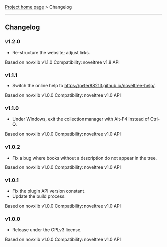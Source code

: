 [Project home page](../) > Changelog

------------------------------------------------------------------------

## Changelog

### v1.2.0

- Re-structure the website; adjust links.

Based on novxlib v1.1.0
Compatibility: noveltree v1.8 API

### v1.1.1

- Switch the online help to https://peter88213.github.io/noveltree-help/.

Based on novxlib v1.0.0
Compatibility: noveltree v1.0 API

### v1.1.0

- Under Windows, exit the collection manager with Alt-F4 instead of Ctrl-Q.

Based on novxlib v1.0.0
Compatibility: noveltree v1.0 API

### v1.0.2

- Fix a bug where books without a description do not appear in the tree.

Based on novxlib v1.0.0
Compatibility: noveltree v1.0 API

### v1.0.1

- Fix the plugin API version constant.
- Update the build process.

Based on novxlib v1.0.0
Compatibility: noveltree v1.0 API

### v1.0.0

- Release under the GPLv3 license.

Based on novxlib v1.0.0
Compatibility: noveltree v1.0 API
